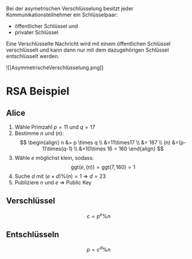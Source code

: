 Bei der asymetrischen Verschlüsselung besitzt jeder Kommunikationsteilnehmer ein Schlüsselpaar:
- öffentlicher Schlüssel und
- privater Schlüssel

Eine Verschlüsselte Nachricht wird mit einem öffentlichen Schlüssel verschlüsselt und kann dann nur mit dem dazugehörigen Schlüssel entschlüsselt werden.

![[AsymmetrischeVerschlüsselung.png]]

# RSA Beispiel
## Alice
1. Wähle Primzahl $p=11$ und $q=17$
2. Bestimme $n$ und $(n)$:
$$
\begin{align}
n &=  p \times q \\
&=11\times17 \\
&= 187 \\
(n) &=(p-1)\times(q-1) \\
&=10\times 16 = 160
\end{align}
$$
3. Wähle $e$ möglichst klein, sodass:
$$
\text{ggt}(e,(n)) = \text{ggt}(7, 160) =1
$$
4. Suche $d$ mit $(e \times d) \% (n) = 1$ => $d = 23$
5. Publiziere $n$ und $e$ => Public Key

## Verschlüssel
$$
c = p^{e}\%n
$$
## Entschlüsseln
$$
p = c^{d}\%n
$$
